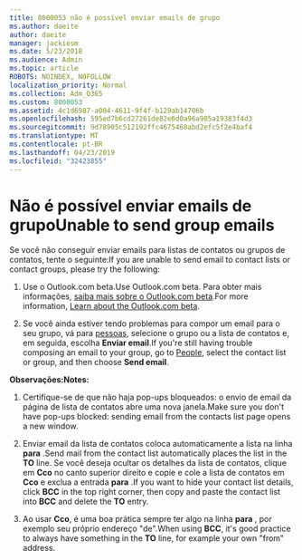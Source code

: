 ```yaml
---
title: 8000053 não é possível enviar emails de grupo
ms.author: daeite
author: daeite
manager: jackiesm
ms.date: 5/23/2018
ms.audience: Admin
ms.topic: article
ROBOTS: NOINDEX, NOFOLLOW
localization_priority: Normal
ms.collection: Adm_O365
ms.custom: 8000053
ms.assetid: 4c1d6987-a004-4611-9f4f-b129ab14706b
ms.openlocfilehash: 595ed7b6cd27261de82e6d0a96a985a19383f4d3
ms.sourcegitcommit: 9d78905c512192ffc4675468abd2efc5f2e4baf4
ms.translationtype: MT
ms.contentlocale: pt-BR
ms.lasthandoff: 04/23/2019
ms.locfileid: "32423855"
---
```

# <a name="unable-to-send-group-emails"></a><span data-ttu-id="52939-102">Não é possível enviar emails de grupo</span><span class="sxs-lookup"><span data-stu-id="52939-102">Unable to send group emails</span></span>

<span data-ttu-id="52939-103">Se você não conseguir enviar emails para listas de contatos ou grupos de contatos, tente o seguinte:</span><span class="sxs-lookup"><span data-stu-id="52939-103">If you are unable to send email to contact lists or contact groups, please try the following:</span></span>
  
1. <span data-ttu-id="52939-104">Use o Outlook.com beta.</span><span class="sxs-lookup"><span data-stu-id="52939-104">Use Outlook.com beta.</span></span> <span data-ttu-id="52939-105">Para obter mais informações, [saiba mais sobre o Outlook.com beta](https://support.office.com/article/e2261c7f-d413-4084-8f22-21282f42d8cf).</span><span class="sxs-lookup"><span data-stu-id="52939-105">For more information, [Learn about the Outlook.com beta](https://support.office.com/article/e2261c7f-d413-4084-8f22-21282f42d8cf).</span></span>
    
2. <span data-ttu-id="52939-106">Se você ainda estiver tendo problemas para compor um email para o seu grupo, vá para [pessoas](https://outlook.live.com/people/), selecione o grupo ou a lista de contatos e, em seguida, escolha **Enviar email**.</span><span class="sxs-lookup"><span data-stu-id="52939-106">If you're still having trouble composing an email to your group, go to [People](https://outlook.live.com/people/), select the contact list or group, and then choose **Send email**.</span></span>
    
 <span data-ttu-id="52939-107">**Observações:**</span><span class="sxs-lookup"><span data-stu-id="52939-107">**Notes:**</span></span>
  
1. <span data-ttu-id="52939-108">Certifique-se de que não haja pop-ups bloqueados: o envio de email da página de lista de contatos abre uma nova janela.</span><span class="sxs-lookup"><span data-stu-id="52939-108">Make sure you don't have pop-ups blocked: sending email from the contacts list page opens a new window.</span></span>
    
2. <span data-ttu-id="52939-109">Enviar email da lista de contatos coloca automaticamente a lista na linha **para** .</span><span class="sxs-lookup"><span data-stu-id="52939-109">Send mail from the contact list automatically places the list in the **TO** line.</span></span> <span data-ttu-id="52939-110">Se você deseja ocultar os detalhes da lista de contatos, clique em **Cco** no canto superior direito e copie e cole a lista de contatos em **Cco** e exclua a entrada **para** .</span><span class="sxs-lookup"><span data-stu-id="52939-110">If you want to hide your contact list details, click **BCC** in the top right corner, then copy and paste the contact list into **BCC** and delete the **TO** entry.</span></span> 
    
3. <span data-ttu-id="52939-111">Ao usar **Cco**, é uma boa prática sempre ter algo na linha **para** , por exemplo seu próprio endereço "de".</span><span class="sxs-lookup"><span data-stu-id="52939-111">When using **BCC**, it's good practice to always have something in the **TO** line, for example your own "from" address.</span></span> 
    

